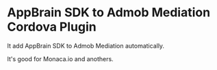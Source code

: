 # AppBrain SDK to Admob Mediation Cordova Plugin

It add AppBrain SDK to Admob Mediation automatically. 

It's good for Monaca.io and anothers.
